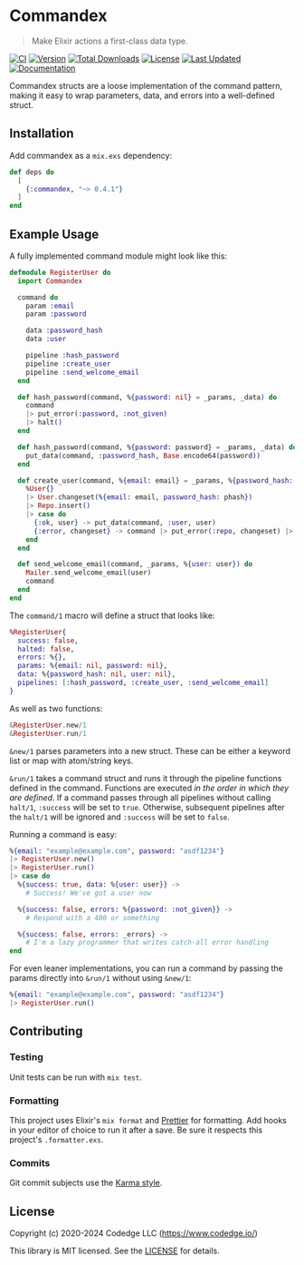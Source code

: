 # Commandex

> Make Elixir actions a first-class data type.

[![CI](https://github.com/codedge-llc/commandex/actions/workflows/ci.yml/badge.svg)](https://github.com/codedge-llc/commandex/actions/workflows/ci.yml)
[![Version](https://img.shields.io/hexpm/v/commandex.svg)](https://hex.pm/packages/commandex)
[![Total Downloads](https://img.shields.io/hexpm/dt/commandex.svg)](https://hex.pm/packages/commandex)
[![License](https://img.shields.io/hexpm/l/commandex.svg)](https://github.com/codedge-llc/commandex/blob/master/LICENSE)
[![Last Updated](https://img.shields.io/github/last-commit/codedge-llc/commandex.svg)](https://github.com/codedge-llc/commandex/commits/master)
[![Documentation](https://img.shields.io/badge/documentation-gray)](https://hexdocs.pm/commandex/)

Commandex structs are a loose implementation of the command pattern, making it easy
to wrap parameters, data, and errors into a well-defined struct.

## Installation

Add commandex as a `mix.exs` dependency:

```elixir
def deps do
  [
    {:commandex, "~> 0.4.1"}
  ]
end
```

## Example Usage

A fully implemented command module might look like this:

```elixir
defmodule RegisterUser do
  import Commandex

  command do
    param :email
    param :password

    data :password_hash
    data :user

    pipeline :hash_password
    pipeline :create_user
    pipeline :send_welcome_email
  end

  def hash_password(command, %{password: nil} = _params, _data) do
    command
    |> put_error(:password, :not_given)
    |> halt()
  end

  def hash_password(command, %{password: password} = _params, _data) do
    put_data(command, :password_hash, Base.encode64(password))
  end

  def create_user(command, %{email: email} = _params, %{password_hash: phash} = _data) do
    %User{}
    |> User.changeset(%{email: email, password_hash: phash})
    |> Repo.insert()
    |> case do
      {:ok, user} -> put_data(command, :user, user)
      {:error, changeset} -> command |> put_error(:repo, changeset) |> halt()
    end
  end

  def send_welcome_email(command, _params, %{user: user}) do
    Mailer.send_welcome_email(user)
    command
  end
end
```

The `command/1` macro will define a struct that looks like:

```elixir
%RegisterUser{
  success: false,
  halted: false,
  errors: %{},
  params: %{email: nil, password: nil},
  data: %{password_hash: nil, user: nil},
  pipelines: [:hash_password, :create_user, :send_welcome_email]
}
```

As well as two functions:

```elixir
&RegisterUser.new/1
&RegisterUser.run/1
```

`&new/1` parses parameters into a new struct. These can be either a keyword list
or map with atom/string keys.

`&run/1` takes a command struct and runs it through the pipeline functions defined
in the command. Functions are executed _in the order in which they are defined_.
If a command passes through all pipelines without calling `halt/1`, `:success`
will be set to `true`. Otherwise, subsequent pipelines after the `halt/1` will
be ignored and `:success` will be set to `false`.

Running a command is easy:

```elixir
%{email: "example@example.com", password: "asdf1234"}
|> RegisterUser.new()
|> RegisterUser.run()
|> case do
  %{success: true, data: %{user: user}} ->
    # Success! We've got a user now

  %{success: false, errors: %{password: :not_given}} ->
    # Respond with a 400 or something

  %{success: false, errors: _errors} ->
    # I'm a lazy programmer that writes catch-all error handling
end
```

For even leaner implementations, you can run a command by passing
the params directly into `&run/1` without using `&new/1`:

```elixir
%{email: "example@example.com", password: "asdf1234"}
|> RegisterUser.run()
```

## Contributing

### Testing

Unit tests can be run with `mix test`.

### Formatting

This project uses Elixir's `mix format` and [Prettier](https://prettier.io) for formatting.
Add hooks in your editor of choice to run it after a save. Be sure it respects this project's
`.formatter.exs`.

### Commits

Git commit subjects use the [Karma style](http://karma-runner.github.io/5.0/dev/git-commit-msg.html).

## License

Copyright (c) 2020-2024 Codedge LLC (https://www.codedge.io/)

This library is MIT licensed. See the [LICENSE](https://github.com/codedge-llc/commandex/blob/master/LICENSE) for details.
